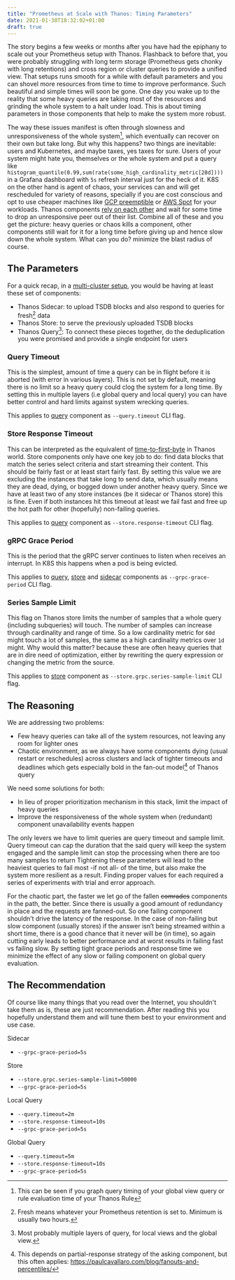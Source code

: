 ```yaml
---
title: "Prometheus at Scale with Thanos: Timing Parameters"
date: 2021-01-30T18:32:02+01:00
draft: true
---
```


The story begins a few weeks or months after you have had the epiphany to scale out your Prometheus setup with Thanos. Flashback to before that, you were probably struggling with long term storage (Prometheus gets chonky with long retentions) and cross region or cluster queries to provide a unified view. That setups runs smooth for a while with default parameters and you can shovel more resources from time to time to improve performance. Such beautiful and simple times will soon be gone. One day you wake up to the reality that some heavy queries are taking most of the resources and grinding the whole system to a halt under load. This is about timing parameters in those components that help to make the system more robust.

The way these issues manifest is often through slowness and unresponsiveness of the whole system[^1], which eventually can recover on their own but take long. But why this happens? two things are inevitable: users and Kubernetes, and maybe taxes, yes taxes for sure. Users of your system might hate you, themselves or the whole system and put a query like `histogram_quantile(0.99,sum(rate(some_high_cardinality_metric[28d])))` in a Grafana dashboard with `5s` refresh interval just for the heck of it. K8S on the other hand is agent of chaos, your services can and will get rescheduled for variety of reasons, specially if you are cost conscious and opt to use cheaper machines like [GCP preemptible](https://cloud.google.com/compute/docs/instances/preemptible) or [AWS Spot](https://aws.amazon.com/ec2/spot/) for your workloads. Thanos components [rely on each other](https://thanos.io/tip/thanos/service-discovery.md/#service-discovery) and wait for some time to drop an unresponsive peer out of their list. Combine all of these and you get the picture: heavy queries or chaos kills a component, other components still wait for it for a long time before giving up and hence slow down the whole system. What can you do? minimize the blast radius of course.

## The Parameters

For a quick recap, in a [multi-cluster setup](https://banzaicloud.com/blog/multi-cluster-monitoring/#metric-query-flow), you would be having at least these set of components: 
* Thanos Sidecar: to upload TSDB blocks and also respond to queries for fresh[^2] data
* Thanos Store: to serve the previously uploaded TSDB blocks 
* Thanos Query[^3]: To connect these pieces together, do the deduplication you were promised and provide a single endpoint for users

### Query Timeout
This is the simplest, amount of time a query can be in flight before it is aborted (with error in various layers). This is not set by default, meaning there is no limit so a heavy query could clog the system for a long time. By setting this in multiple layers (i.e global query and local query) you can have better control and hard limits against system wrecking queries.

This applies to [query](https://thanos.io/tip/components/query.md/#flags) component as `--query.timeout` CLI flag.

### Store Response Timeout
This can be interpreted as the equivalent of [time-to-first-byte](https://en.wikipedia.org/wiki/Time_to_first_byte) in Thanos world. Store components only have one key job to do: find data blocks that match the series select criteria and start streaming their content. This should be fairly fast or at least start fairly fast. By setting this value we are excluding the instances that take long to send data, which usually means they are dead, dying, or bogged down under another heavy query. Since we have at least two of any store instances (be it sidecar or Thanos store) this is fine. Even if both instances hit this timeout at least we fail fast and free up the hot path for other (hopefully) non-failing queries.

This applies to [query](https://thanos.io/tip/components/query.md/#flags) component as `--store.response-timeout` CLI flag.

### gRPC Grace Period
This is the period that the gRPC server continues to listen when receives an interrupt. In K8S this happens when a pod is being evicted.

This applies to [query](https://thanos.io/tip/components/query.md/#flags), [store](https://thanos.io/tip/components/store.md/#flags) and [sidecar](https://thanos.io/tip/components/sidecar.md/#flags) components as `--grpc-grace-period` CLI flag.

### Series Sample Limit
This flag on Thanos store limits the number of samples that a whole query (including subqueries) will touch. The number of samples can increase through cardinality and range of time. So a low cardinality metric for `60d` might touch a lot of samples, the same as a high cardinality metrics over `1d` might. Why would this matter? because these are often heavy queries that are in dire need of optimization, either by rewriting the query expression or changing the metric from the source.

This applies to [store](https://thanos.io/tip/components/store.md/#flags) component as `--store.grpc.series-sample-limit` CLI flag.

## The Reasoning

We are addressing two problems:
* Few heavy queries can take all of the system resources, not leaving any room for lighter ones
* Chaotic environment, as we always have some components dying (usual restart or reschedules) across clusters and lack of tighter timeouts and deadlines which gets especially bold in the fan-out model[^4] of Thanos query

We need some solutions for both:
* In lieu of proper prioritization mechanism in this stack, limit the impact of heavy queries
* Improve the responsiveness of the whole system when (redundant) component unavailability events happen

The only levers we have to limit queries are query timeout and sample limit. Query timeout can cap the duration that the said query will keep the system engaged and the sample limit can stop the processing when there are too many samples to return Tightening these parameters will lead to the heaviest queries to fail most -if not all- of the time, but also make the system more resilient as a result. Finding proper values for each required a series of experiments with trial and error approach.

For the chaotic part, the faster we let go of the fallen ~~comrades~~ components in the path, the better. Since there is usually a good amount of redundancy in place and the requests are fanned-out. So one failing component shouldn’t drive the latency of the response. In the case of non-failing but slow component (usually stores) if the answer isn’t being streamed within a short time, there is a good chance that it never will be (in time), so again cutting early leads to better performance and at worst results in failing fast vs failing slow. By setting tight grace periods and response time we minimize the effect of any slow or failing component on global query evaluation.

## The Recommendation

Of course like many things that you read over the Internet, you shouldn't take them as is, these are just recommendation. After reading this you hopefully understand them and will tune them best to your environment and use case.

Sidecar 
  * `--grpc-grace-period=5s`

Store
  * `--store.grpc.series-sample-limit=50000`
  * `--grpc-grace-period=5s`

Local Query
  * `--query.timeout=2m`
  * `--store.response-timeout=10s`
  * `--grpc-grace-period=5s`

Global Query
  * `--query.timeout=5m`
  * `--store.response-timeout=10s`
  * `--grpc-grace-period=5s`

[^1]: This can be seen if you graph query timing of your global view query or rule evaluation time of your Thanos Rule
[^2]: Fresh means whatever your Prometheus retention is set to. Minimum is usually two hours.
[^3]: Most probably multiple layers of query, for local views and the global view.
[^4]: This depends on partial-response strategy of the asking component, but this often applies: https://paulcavallaro.com/blog/fanouts-and-percentiles/